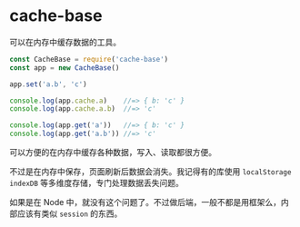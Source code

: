 # cache-base

可以在内存中缓存数据的工具。

```js
const CacheBase = require('cache-base')
const app = new CacheBase()

app.set('a.b', 'c')

console.log(app.cache.a)    //=> { b: 'c' }
console.log(app.cache.a.b)  //=> 'c'

console.log(app.get('a'))   //=> { b: 'c' }
console.log(app.get('a.b')) //=> 'c'
```

可以方便的在内存中缓存各种数据，写入、读取都很方便。

不过是在内存中保存，页面刷新后数据会消失。我记得有的库使用 `localStorage` `indexDB` 等多维度存储，专门处理数据丢失问题。

如果是在 Node 中，就没有这个问题了。不过做后端，一般不都是用框架么，内部应该有类似 `session` 的东西。
